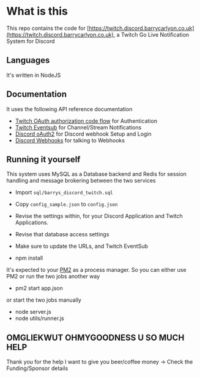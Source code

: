 # What is this

This repo contains the code for [https://twitch.discord.barrycarlyon.co.uk](https://twitch.discord.barrycarlyon.co.uk), a Twitch Go Live Notification System for Discord

## Languages

It's written in NodeJS

## Documentation

It uses the following API reference documentation

- [Twitch OAuth authorization code flow](https://dev.twitch.tv/docs/authentication/getting-tokens-oauth#oauth-authorization-code-flow) for Authentication
- [Twitch Eventsub](https://dev.twitch.tv/docs/eventsub) for Channel/Stream Notifications
- [Discord oAuth2](https://discord.com/developers/docs/topics/oauth2) for Discord webhook Setup and Login
- [Discord Webhooks](https://discord.com/developers/docs/resources/webhook) for talking to Webhooks

## Running it yourself

This system uses MySQL as a Database backend and Redis for session handling and message brokering between the two services

- Import `sql/barrys_discord_twitch.sql`

- Copy `config_sample.json` to `config.json`
- Revise the settings within, for your Discord Application and Twitch Applications.
- Revise that database access settings
- Make sure to update the URLs, and Twitch EventSub
- npm install

It's expected to your [PM2](https://pm2.keymetrics.io/) as a process manager. So you can either use PM2 or run the two jobs another way

- pm2 start app.json

or start the two jobs manually

- node server.js
- node utils/runner.js

## OMGLIEKWUT OHMYGOODNESS U SO MUCH HELP

Thank you for the help I want to give you beer/coffee money -> Check the Funding/Sponsor details
